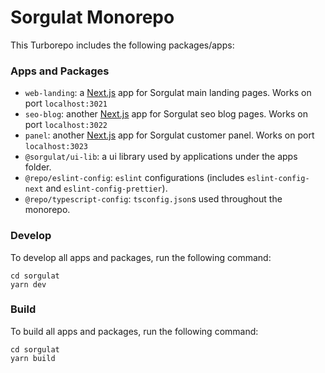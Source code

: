 # Sorgulat Monorepo

This Turborepo includes the following packages/apps:

### Apps and Packages

- `web-landing`: a [Next.js](https://nextjs.org/) app for Sorgulat main landing pages. Works on port `localhost:3021`
- `seo-blog`: another [Next.js](https://nextjs.org/) app for Sorgulat seo blog pages. Works on port `localhost:3022`
- `panel`: another [Next.js](https://nextjs.org/) app for Sorgulat customer panel. Works on port `localhost:3023`
- `@sorgulat/ui-lib`: a ui library used by applications under the apps folder.
- `@repo/eslint-config`: `eslint` configurations (includes `eslint-config-next` and `eslint-config-prettier`).
- `@repo/typescript-config`: `tsconfig.json`s used throughout the monorepo.

### Develop

To develop all apps and packages, run the following command:

```
cd sorgulat
yarn dev
```

### Build

To build all apps and packages, run the following command:

```
cd sorgulat
yarn build
```
